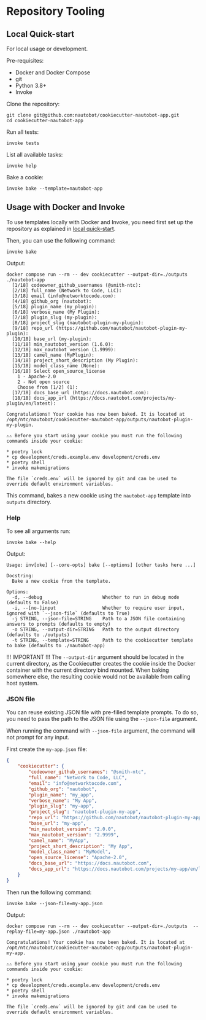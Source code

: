 # Repository Tooling

## Local Quick-start

For local usage or development.

Pre-requisites:

- Docker and Docker Compose
- git
- Python 3.8+
- Invoke

Clone the repository:

```shell
git clone git@github.com:nautobot/cookiecutter-nautobot-app.git
cd cookiecutter-nautobot-app
```

Run all tests:

```shell
invoke tests
```

List all available tasks:

```shell
invoke help
```

Bake a cookie:

```shell
invoke bake --template=nautobot-app
```

## Usage with Docker and Invoke

To use templates locally with Docker and Invoke, you need first set up the repository as explained in [local quick-start](#local-quick-start).

Then, you can use the following command:

```shell
invoke bake
```

Output:

```shell
docker compose run --rm -- dev cookiecutter --output-dir=./outputs   ./nautobot-app
  [1/18] codeowner_github_usernames (@smith-ntc):
  [2/18] full_name (Network to Code, LLC):
  [3/18] email (info@networktocode.com):
  [4/18] github_org (nautobot):
  [5/18] plugin_name (my_plugin):
  [6/18] verbose_name (My Plugin):
  [7/18] plugin_slug (my-plugin):
  [8/18] project_slug (nautobot-plugin-my-plugin):
  [9/18] repo_url (https://github.com/nautobot/nautobot-plugin-my-plugin):
  [10/18] base_url (my-plugin):
  [11/18] min_nautobot_version (1.6.0):
  [12/18] max_nautobot_version (1.9999):
  [13/18] camel_name (MyPlugin):
  [14/18] project_short_description (My Plugin):
  [15/18] model_class_name (None):
  [16/18] Select open_source_license
    1 - Apache-2.0
    2 - Not open source
    Choose from [1/2] (1):
  [17/18] docs_base_url (https://docs.nautobot.com):
  [18/18] docs_app_url (https://docs.nautobot.com/projects/my-plugin/en/latest):

Congratulations! Your cookie has now been baked. It is located at /opt/ntc/nautobot/cookiecutter-nautobot-app/outputs/nautobot-plugin-my-plugin.

⚠️⚠️ Before you start using your cookie you must run the following commands inside your cookie:

* poetry lock
* cp development/creds.example.env development/creds.env
* poetry shell
* invoke makemigrations

The file `creds.env` will be ignored by git and can be used to override default environment variables.
```

This command, bakes a new cookie using the `nautobot-app` template into `outputs` directory.

### Help

To see all arguments run:

```shell
invoke bake --help
```

Output:

```shell
Usage: inv[oke] [--core-opts] bake [--options] [other tasks here ...]

Docstring:
  Bake a new cookie from the template.

Options:
  -d, --debug                      Whether to run in debug mode (defaults to False)
  -i, --[no-]input                 Whether to require user input, ignored with `--json-file` (defaults to True)
  -j STRING, --json-file=STRING    Path to a JSON file containing answers to prompts (defaults to empty)
  -o STRING, --output-dir=STRING   Path to the output directory (defaults to ./outputs)
  -t STRING, --template=STRING     Path to the cookiecutter template to bake (defaults to ./nautobot-app)
```

!!! IMPORTANT !!! The `--output-dir` argument should be located in the current directory, as the Cookiecutter creates the cookie inside the Docker container with the current directory bind mounted. When baking somewhere else, the resulting cookie would not be available from calling host system.

### JSON file

You can reuse existing JSON file with pre-filled template prompts. To do so, you need to pass the path to the JSON file using the `--json-file` argument.

When running the command with `--json-file` argument, the command will not prompt for any input.

First create the `my-app.json` file:

```json
{
    "cookiecutter": {
        "codeowner_github_usernames": "@smith-ntc",
        "full_name": "Network to Code, LLC",
        "email": "info@networktocode.com",
        "github_org": "nautobot",
        "plugin_name": "my_app",
        "verbose_name": "My App",
        "plugin_slug": "my-app",
        "project_slug": "nautobot-plugin-my-app",
        "repo_url": "https://github.com/nautobot/nautobot-plugin-my-app",
        "base_url": "my-app",
        "min_nautobot_version": "2.0.0",
        "max_nautobot_version": "2.9999",
        "camel_name": "MyApp",
        "project_short_description": "My App",
        "model_class_name": "MyModel",
        "open_source_license": "Apache-2.0",
        "docs_base_url": "https://docs.nautobot.com",
        "docs_app_url": "https://docs.nautobot.com/projects/my-app/en/latest"
    }
}
```

Then run the following command:

```shell
invoke bake --json-file=my-app.json
```

Output:

```shell
docker compose run --rm -- dev cookiecutter --output-dir=./outputs  --replay-file=my-app.json ./nautobot-app

Congratulations! Your cookie has now been baked. It is located at /opt/ntc/nautobot/cookiecutter-nautobot-app/outputs/nautobot-plugin-my-app.

⚠️⚠️ Before you start using your cookie you must run the following commands inside your cookie:

* poetry lock
* cp development/creds.example.env development/creds.env
* poetry shell
* invoke makemigrations

The file `creds.env` will be ignored by git and can be used to override default environment variables.
```

